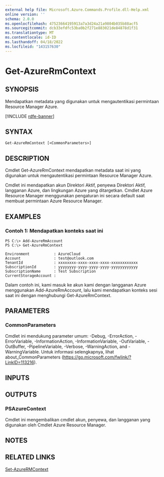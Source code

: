 ```yaml
---
external help file: Microsoft.Azure.Commands.Profile.dll-Help.xml
online version: ''
schema: 2.0.0
ms.openlocfilehash: 47523664195913a7a3d24a21a9804b035b88acf5
ms.sourcegitcommit: dcb33efdfc53ba0b2f271e883021de84878d1f31
ms.translationtype: MT
ms.contentlocale: id-ID
ms.lasthandoff: 04/18/2022
ms.locfileid: "143157630"
---
```

# Get-AzureRmContext

## SYNOPSIS
Mendapatkan metadata yang digunakan untuk mengautentikasi permintaan Resource Manager Azure.

[!INCLUDE [rdfe-banner](../../includes/rdfe-banner.md)]

## SYNTAX

```
Get-AzureRmContext [<CommonParameters>]
```

## DESCRIPTION
Cmdlet Get-AzureRmContext mendapatkan metadata saat ini yang digunakan untuk mengautentikasi permintaan Resource Manager Azure.

Cmdlet ini mendapatkan akun Direktori Aktif, penyewa Direktori Aktif, langganan Azure, dan lingkungan Azure yang ditargetkan.
Cmdlet Azure Resource Manager menggunakan pengaturan ini secara default saat membuat permintaan Azure Resource Manager.

## EXAMPLES

### Contoh 1: Mendapatkan konteks saat ini
```
PS C:\> Add-AzureRmAccount
PS C:\> Get-AzureRmContext

Environment           : AzureCloud
Account               : test@outlook.com
TenantId              : xxxxxxxx-xxxx-xxxx-xxxx-xxxxxxxxxxxx
SubscriptionId        : yyyyyyyy-yyyy-yyyy-yyyy-yyyyyyyyyyyy
SubscriptionName      : Test Subscription
CurrentStorageAccount :
```

Dalam contoh ini, kami masuk ke akun kami dengan langganan Azure menggunakan Add-AzureRmAccount, lalu kami mendapatkan konteks sesi saat ini dengan menghubungi Get-AzureRmContext.

## PARAMETERS

### CommonParameters
Cmdlet ini mendukung parameter umum: -Debug, -ErrorAction, -ErrorVariable, -InformationAction, -InformationVariable, -OutVariable, -OutBuffer, -PipelineVariable, -Verbose, -WarningAction, and -WarningVariable. Untuk informasi selengkapnya, lihat about_CommonParameters (https://go.microsoft.com/fwlink/?LinkID=113216).

## INPUTS

## OUTPUTS

### PSAzureContext
Cmdlet ini mengembalikan cmdlet akun, penyewa, dan langganan yang digunakan oleh Cmdlet Azure Resource Manager.

## NOTES

## RELATED LINKS

[Set-AzureRMContext]()

